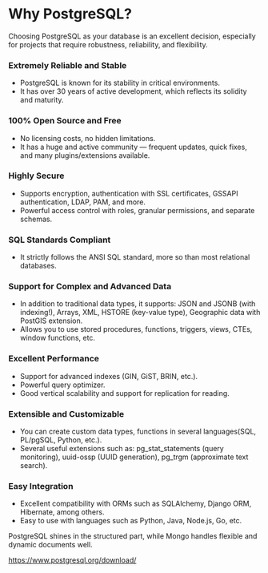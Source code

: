 # Why PostgreSQL?
Choosing PostgreSQL as your database is an excellent decision, especially for projects that require robustness, reliability, and flexibility.

### Extremely Reliable and Stable
- PostgreSQL is known for its stability in critical environments.
- It has over 30 years of active development, which reflects its solidity and maturity.

### 100% Open Source and Free
- No licensing costs, no hidden limitations.
- It has a huge and active community — frequent updates, quick fixes, and many plugins/extensions available.

### Highly Secure
- Supports encryption, authentication with SSL certificates, GSSAPI authentication, LDAP, PAM, and more.
- Powerful access control with roles, granular permissions, and separate schemas.

### SQL Standards Compliant
- It strictly follows the ANSI SQL standard, more so than most relational databases.

### Support for Complex and Advanced Data
- In addition to traditional data types, it supports: JSON and JSONB (with indexing!), Arrays, XML, HSTORE (key-value type), Geographic data with PostGIS extension.
- Allows you to use stored procedures, functions, triggers, views, CTEs, window functions, etc.

### Excellent Performance
- Support for advanced indexes (GIN, GiST, BRIN, etc.).
- Powerful query optimizer.
- Good vertical scalability and support for replication for reading.

### Extensible and Customizable
- You can create custom data types, functions in several languages ​​(SQL, PL/pgSQL, Python, etc.).
- Several useful extensions such as: pg_stat_statements (query monitoring), uuid-ossp (UUID generation), pg_trgm (approximate text search).

### Easy Integration
- Excellent compatibility with ORMs such as SQLAlchemy, Django ORM, Hibernate, among others.
- Easy to use with languages ​​such as Python, Java, Node.js, Go, etc.

PostgreSQL shines in the structured part, while Mongo handles flexible and dynamic documents well.

https://www.postgresql.org/download/
